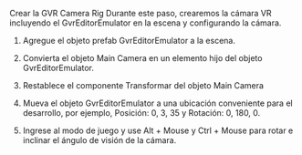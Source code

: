 Crear la GVR Camera Rig
Durante este paso, crearemos la cámara VR incluyendo el GvrEditorEmulator en la
escena y configurando la cámara.
1. Agregue el objeto prefab GvrEditorEmulator a la escena.

2. Convierta el objeto Main Camera en un elemento hijo del objeto
GvrEditorEmulator.
3. Restablece el componente Transformar del objeto Main Camera
4. Mueva el objeto GvrEditorEmulator a una ubicación conveniente para el
desarrollo, por ejemplo, Posición: 0, 3, 35 y Rotación: 0, 180, 0.
5. Ingrese al modo de juego y use Alt + Mouse y Ctrl + Mouse para rotar e inclinar
el ángulo de visión de la cámara.